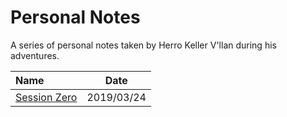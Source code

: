 # Personal Notes

A series of personal notes taken by Herro Keller V'llan during his adventures.

| Name | Date |
|:---- |:----:|
| [Session Zero](session_zero.md) | 2019/03/24 |
